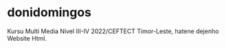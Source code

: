 # donidomingos
Kursu Multi Media Nivel III-IV 2022/CEFTECT Timor-Leste, hatene dejenho Website Html. 
